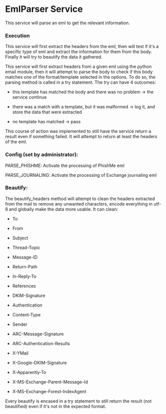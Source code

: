 # EmlParser Service


This service will parse an eml to get the relevant information.

### Execution

This service will first extract the headers from the eml, then will test if it's a specific type of eml
and extract the information for them from the body. Finally it will try to beautify the data it gathered.

This service will first extract headers from a given eml using the python email module, then it will attempt
to parse the body to check if this body matches one of the format/template selected in the options. 
To do so, the parsing method is called in a try statement. The try can have 4 outcomes:

* this template has matched the body  and there was no problem -> the service continue

* there was a match with a template, but it was malformed -> log it, and store the data that were extracted

* no template has matched -> pass

This course of action was implemented to still have the service return a result even if something failed.
It will attempt to return at least the headers of the eml.


### Config (set by administrator):

PARSE_PHISHME: Activate the processing of PhishMe eml

PARSE_JOURNALING: Activate the processing of Exchange journaling eml


### Beautify:

The beautify_headers method will attempt to clean the headers extracted from the mail to remove any unwanted
characters, encode everything in utf-8 and globally make the data more usable.
It can clean:

* To

* From 

* Subject

* Thread-Topic

* Message-ID

* Return-Path

* In-Reply-To

* References

* DKIM-Signature

* Authentication

* Content-Type

* Sender

* ARC-Message-Signature

* ARC-Authentication-Results

* X-YMail

* X-Google-DKIM-Signature

* X-Apparently-To

* X-MS-Exchange-Parent-Message-Id

* X-MS-Exchange-Forest-IndexAgent

Every beautify is encased in a try statement to still return the result (not beautified) even if it's not in the expected format.
